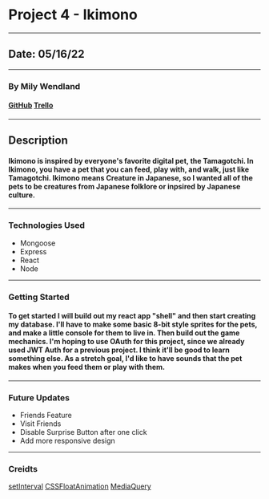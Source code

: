 # **Project 4 - Ikimono**

---

## Date: 05/16/22

---

### **By Mily Wendland**

#### [GitHub](https://github.com/milywendland/Project-4) [Trello](https://trello.com/b/OSUynph5/project-4-ikimono)

---

## **Description**

#### Ikimono is inspired by everyone's favorite digital pet, the Tamagotchi. In Ikimono, you have a pet that you can feed, play with, and walk, just like Tamagotchi. Ikimono means Creature in Japanese, so I wanted all of the pets to be creatures from Japanese folklore or inpsired by Japanese culture.

---

### **Technologies Used**

- Mongoose
- Express
- React
- Node

---

### **Getting Started**

#### To get started I will build out my react app "shell" and then start creating my database. I'll have to make some basic 8-bit style sprites for the pets, and make a little console for them to live in. Then build out the game mechanics. I'm hoping to use OAuth for this project, since we already used JWT Auth for a previous project. I think it'll be good to learn something else. As a stretch goal, I'd like to have sounds that the pet makes when you feed them or play with them.

---

### **Future Updates**

- Friends Feature
- Visit Friends
- Disable Surprise Button after one click
- Add more responsive design

---

### **Creidts**

[setInterval](https://www.bitdegree.org/learn/javascript-setinterval)
[CSSFloatAnimation](https://www.geeksforgeeks.org/css-floating-animation/)
[MediaQuery](https://www.w3schools.com/cssref/css3_pr_mediaquery.asp)
